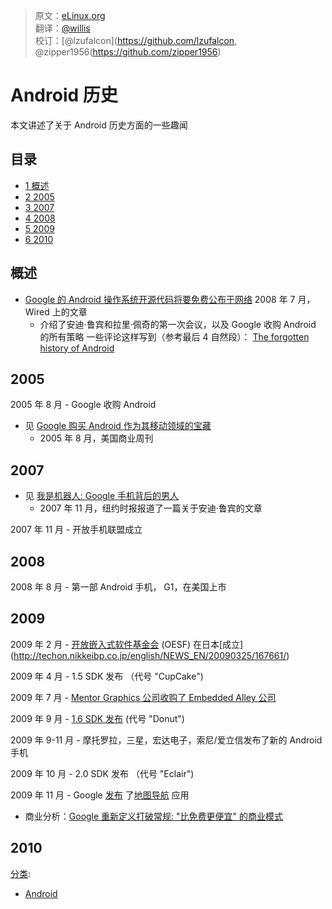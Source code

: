 > 原文：[eLinux.org](http://eLinux.org/Android_History "http://eLinux.org/Android_History") </br>
> 翻译：[@willis](https://github.com/lovelers) </br>
> 校订：[@lzufalcon](https://github.com/lzufalcon, @zipper1956(https://github.com/zipper1956) </br>


# Android 历史



本文讲述了关于 Android 历史方面的一些趣闻


## 目录

-   [1 概述](#overview)
-   [2 2005](#2005)
-   [3 2007](#2007)
-   [4 2008](#2008)
-   [5 2009](#2009)
-   [6 2010](#2010)

## 概述

-   [Google 的 Android 操作系统开源代码将要免费公布于网络](http://www.wired.com/techbiz/media/magazine/16-07/ff_android?currentPage=all)
    2008 年 7 月，Wired 上的文章
    -   介绍了安迪·鲁宾和拉里·佩奇的第一次会议，以及 Google 收购 Android 的所有策略
    一些评论这样写到（参考最后 4 自然段）：
        [The forgotten history of
        Android](http://news.netapex.org/?page_id=463)

## 2005

2005 年 8 月 - Google 收购 Android

-   见 [Google 购买 Android 作为其移动领域的宝藏](http://www.businessweek.com/technology/content/aug2005/tc20050817_0949_tc024.htm)
    - 2005 年 8 月，美国商业周刊

## 2007

-   见 [我是机器人: Google 手机背后的男人](http://www.nytimes.com/2007/11/04/technology/04google.html?_r=1)
    - 2007 年 11 月，纽约时报报道了一篇关于安迪·鲁宾的文章

2007 年 11 月 - 开放手机联盟成立

## 2008

2008 年 8 月 - 第一部 Android 手机， G1，在美国上市

## 2009

2009 年 2 月 - [开放嵌入式软件基金会](http://www.oesf.org/) (OESF) 在日本[成立] (http://techon.nikkeibp.co.jp/english/NEWS_EN/20090325/167661/)

2009 年 4 月 - 1.5 SDK 发布 （代号 "CupCake")

2009 年 7 月 - [Mentor Graphics 公司收购了 Embedded Alley 公司](http://www.linuxfordevices.com/c/a/News/Mentor-Graphics-acquires-Embedded-Alley/)

2009 年 9 月 - [1.6 SDK 发布](http://www.androidcentral.com/android-donut-16-sdk-released-possibly-coming-users-next-month)
(代号 "Donut")

2009 年 9-11 月 - 摩托罗拉，三星，宏达电子，索尼/爱立信发布了新的 Android 手机

2009 年 10 月 - 2.0 SDK 发布 （代号 "Eclair")

2009 年 11 月 - Google [发布](http://googleblog.blogspot.com/2009/10/announcing-google-maps-navigation-for.html) 了[地图导航](http://www.google.com/mobile/navigation/index.html#p=default) 应用

- 商业分析：[Google 重新定义打破常规: "比免费更便宜" 的商业模式](http://abovethecrowd.com/2009/10/29/google-redefines-disruption-the-%E2%80%9Cless-than-free%E2%80%9D-business-model/)

## 2010

[分类](http://eLinux.org/Special:Categories "Special:Categories"):

-   [Android](http://eLinux.org/Category:Android "Category:Android")
